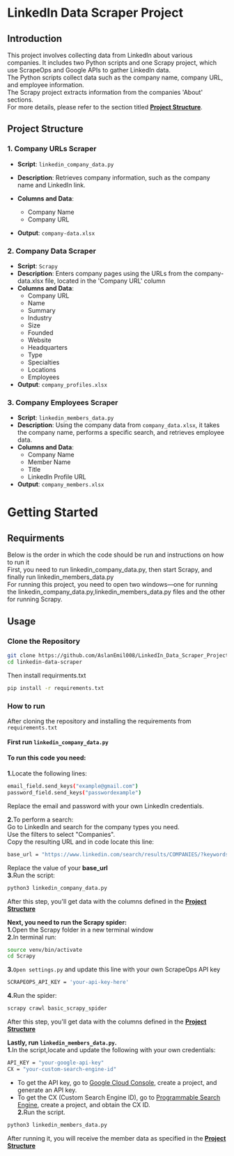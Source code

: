 # LinkedIn Data Scraper Project
## Introduction
This project involves collecting data from LinkedIn about various companies.
It includes two Python scripts and one Scrapy project, which use ScrapeOps and Google APIs to gather LinkedIn data.<br>
The Python scripts collect data such as the company name, company URL, and employee information.<br>
The Scrapy project extracts information from the companies 'About' sections.<br>
For more details, please refer to the section titled **[Project Structure](#project-structure)**.

## Project Structure
### 1. **Company URLs Scraper**
- **Script**: `linkedin_company_data.py`
- **Description**: Retrieves company information, such as the company name and LinkedIn link.
- **Columns and Data**:
  - Company Name  
  - Company URL  

- **Output**: `company-data.xlsx`

### 2. **Company Data Scraper**
- **Script**: `Scrapy`
- **Description**: Enters company pages using the URLs from the company-data.xlsx file, located in the 'Company URL' column
- **Columns and Data**:
  - Company URL  
  - Name  
  - Summary  
  - Industry  
  - Size  
  - Founded  
  - Website  
  - Headquarters  
  - Type  
  - Specialties  
  - Locations  
  - Employees
- **Output**: `company_profiles.xlsx`

### 3. **Company Employees Scraper**
- **Script**: `linkedin_members_data.py`
- **Description**: Using the company data from `company_data.xlsx`, it takes the company name, performs a specific search, and retrieves employee data.
- **Columns and Data**:
  - Company Name  
  - Member Name  
  - Title  
  - LinkedIn Profile URL
- **Output**: `company_members.xlsx`


# Getting Started
## Requirments 
Below is the order in which the code should be run and instructions on how to run it<br>
First, you need to run linkedin_company_data.py, then start Scrapy, and finally run linkedin_members_data.py<br>
For running this project, you need to open two windows—one for running the linkedin_company_data.py,linkedin_members_data.py files and the other for running Scrapy.<br>
## Usage
### Clone the Repository
```bash
git clone https://github.com/AslanEmil008/LinkedIn_Data_Scraper_Project.git
cd linkedin-data-scraper
```
Then install requirments.txt
```bash
pip install -r requirements.txt
```

### How to run
After cloning the repository and installing the requirements from `requirements.txt`<br>
<br>
<b>First run `linkedin_company_data.py`</b>
#### To run this code you need:
<b>1.</b>Locate the following lines:
```bash
email_field.send_keys("example@gmail.com")
password_field.send_keys("passwordexample")
```
Replace the email and password with your own LinkedIn credentials.<br>


<b>2.</b>To perform a search:<br>
Go to LinkedIn and search for the company types you need.<br>
Use the filters to select "Companies".<br>
Copy the resulting URL and in code locate this line:
```bash
base_url = "https://www.linkedin.com/search/results/COMPANIES/?keywords=marketing&origin=SWITCH_SEARCH_VERTICAL&page={page}&sid=tHO"
```
 Replace the value of your <b>base_url</b> <br>
 <b>3.</b>Run the script:
 ```bash
python3 linkedin_company_data.py
```
After this step, you'll get data with the columns defined in the **[Project Structure](#project-structure)**


<b>Next, you need to run the Scrapy spider:</b><br>
<b>1.</b>Open the Scrapy folder in a new terminal window<br>
<b>2.</b>In terminal run:
```bash
source venv/bin/activate
cd Scrapy
```
<b>3.</b>`Open settings.py` and update this line with your own ScrapeOps API key
```bash
SCRAPEOPS_API_KEY = 'your-api-key-here'
```
<b>4.</b>Run the spider:
```bash
scrapy crawl basic_scrapy_spider
```
After this step, you'll get data with the columns defined in the **[Project Structure](#project-structure)**

<b>Lastly, run `linkedin_members_data.py`.</b><br>
<b>1.</b>In the script,locate and update the following with your own credentials:
```bash
API_KEY = "your-google-api-key"
CX = "your-custom-search-engine-id"
```
- To get the API key, go to [Google Cloud Console](https://console.cloud.google.com/), create a project, and generate an API key.
- To get the CX (Custom Search Engine ID), go to [Programmable Search Engine](https://programmablesearchengine.google.com/about/), create a project, and obtain the CX ID.<br>
<b>2.</b>Run the script.<br>
```bash
python3 linkedin_members_data.py
```
After running it, you will receive the member data as specified in the **[Project Structure](#project-structure)**






